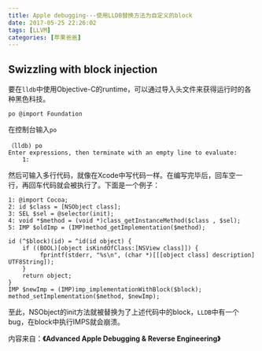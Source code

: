 ```yaml
---
title: Apple debugging---使用LLDB替换方法为自定义的block
date: 2017-05-25 22:26:02
tags: [LLVM]
categories: [苹果爸爸]
---
```


## Swizzling with block injection

要在`lldb`中使用Objective-C的runtime，可以通过导入头文件来获得运行时的各种黑色科技。

	po @import Foundation

<!--more-->
	
在控制台输入`po`

	（lldb) po 
	Enter expressions, then terminate with an empty line to evaluate:
		1:
		
然后可输入多行代码，就像在Xcode中写代码一样。在编写完毕后，回车空一行，再回车代码就会被执行了。下面是一个例子：

	1: @import Cocoa; 
  	2: id $class = [NSObject class]; 
  	3: SEL $sel = @selector(init); 
 	4: void *$method = (void *)class_getInstanceMethod($class , $sel); 
  	5: IMP $oldImp = (IMP)method_getImplementation($method); 
	
	id (^$block)(id) = ^id(id object) { 
		if ((BOOL)[object isKindOfClass:[NSView class]]) {
			 fprintf(stderr, "%s\n", (char *)[[[object class] description] UTF8String]); 
		} 
		return object;
	}
	IMP $newImp = (IMP)imp_implementationWithBlock($block);
	method_setImplementation($method, $newImp);
	
	
至此，NSObject的init方法就被替换为了上述代码中的block，`LLDB`中有一个bug，在block中执行IMPS就会崩溃。

内容来自：__《Advanced Apple Debugging & Reverse Engineering》__

